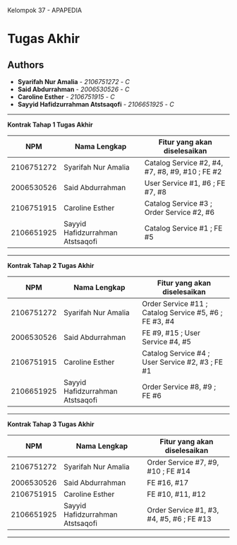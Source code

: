 Kelompok 37 - APAPEDIA

# Tugas Akhir
## Authors
* **Syarifah Nur Amalia** - *2106751272* - *C*
* **Said Abdurrahman** - *2006530526* - *C*
* **Caroline Esther** - *2106751915* - *C*
* **Sayyid Hafidzurrahman Atstsaqofi** - *2106651925* - *C*

---
**Kontrak Tahap 1 Tugas Akhir**

| NPM | Nama Lengkap | Fitur yang akan diselesaikan                    |
| ----------| --- |-------------------------------------------------| 
| 2106751272 | Syarifah Nur Amalia | Catalog Service #2, #4, #7, #8, #9, #10 ; FE #2 |
| 2006530526 | Said Abdurrahman | User Service #1, #6 ; FE #7, #8                 |
| 2106751915 | Caroline Esther | Catalog Service #3 ; Order Service #2, #6       |
| 2106651925 | Sayyid Hafidzurrahman Atstsaqofi | Catalog Service #1 ; FE #5                      |
---
**Kontrak Tahap 2 Tugas Akhir**

| NPM | Nama Lengkap | Fitur yang akan diselesaikan                           |
| ----------| --- |--------------------------------------------------------| 
| 2106751272 | Syarifah Nur Amalia | Order Service #11 ; Catalog Service #5, #6 ; FE #3, #4 |
| 2006530526 | Said Abdurrahman | FE #9, #15 ; User Service #4, #5                       |
| 2106751915 | Caroline Esther | Catalog Service #4 ; User Service #2, #3 ; FE #1       |
| 2106651925 | Sayyid Hafidzurrahman Atstsaqofi | Order Service #8, #9 ; FE #6                           |
---
**Kontrak Tahap 3 Tugas Akhir**

| NPM | Nama Lengkap | Fitur yang akan diselesaikan  |
| ----------| --- | ---------- | 
| 2106751272 | Syarifah Nur Amalia | Order Service #7, #9, #10 ; FE #14 |
| 2006530526 | Said Abdurrahman | FE #16, #17 |
| 2106751915 | Caroline Esther | FE #10, #11, #12 |
| 2106651925 | Sayyid Hafidzurrahman Atstsaqofi | Order Service #1, #3, #4, #5, #6 ; FE #13 |
---